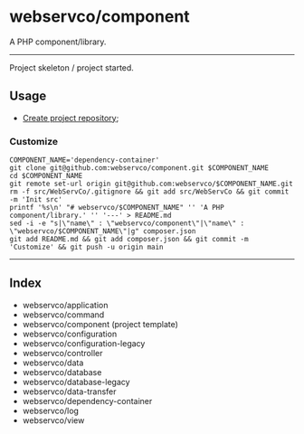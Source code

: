 # webservco/component

A PHP component/library.

---

Project skeleton / project started.

## Usage

- [Create project repository](https://github.com/organizations/webservco/repositories/new);

### Customize

```shell
COMPONENT_NAME='dependency-container'
git clone git@github.com:webservco/component.git $COMPONENT_NAME
cd $COMPONENT_NAME
git remote set-url origin git@github.com:webservco/$COMPONENT_NAME.git
rm -f src/WebServCo/.gitignore && git add src/WebServCo && git commit -m 'Init src'
printf '%s\n' "# webservco/$COMPONENT_NAME" '' 'A PHP component/library.' '' '---' > README.md
sed -i -e "s|\"name\" : \"webservco/component\"|\"name\" : \"webservco/$COMPONENT_NAME\"|g" composer.json
git add README.md && git add composer.json && git commit -m 'Customize' && git push -u origin main
```

---

## Index

- webservco/application
- webservco/command
- webservco/component (project template)
- webservco/configuration
- webservco/configuration-legacy
- webservco/controller
- webservco/data
- webservco/database
- webservco/database-legacy
- webservco/data-transfer
- webservco/dependency-container
- webservco/log
- webservco/view
